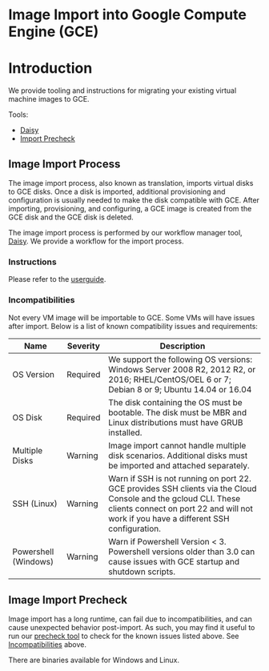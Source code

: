 # Image Import into Google Compute Engine (GCE)

# Introduction
We provide tooling and instructions for migrating your existing virtual
machine images to GCE.

Tools:
* [Daisy](daisy.md)
* [Import Precheck](https://github.com/GoogleCloudPlatform/compute-image-tools/tree/master/import_precheck/)

## Image Import Process
The image import process, also known as translation, imports virtual disks to
GCE disks. Once a disk is imported, additional provisioning and configuration
is usually needed to make the disk compatible with GCE. After importing,
provisioning, and configuring, a GCE image is created from the GCE disk and the
GCE disk is deleted.

The image import process is performed by our workflow manager tool,
[Daisy](daisy.md). We provide a workflow for the import process.

### Instructions
Please refer to the [userguide](daisy-import-userguide.md).

### Incompatibilities
Not every VM image will be importable to GCE. Some VMs will have issues after
import. Below is a list of known compatibility issues and requirements:

| Name | Severity | Description|
|-|-|-|
| OS Version | Required | We support the following OS versions: Windows Server 2008 R2, 2012 R2, or 2016; RHEL/CentOS/OEL 6 or 7; Debian 8 or 9; Ubuntu 14.04 or 16.04 |
| OS Disk | Required | The disk containing the OS must be bootable. The disk must be MBR and Linux distributions must have GRUB installed.|
| Multiple Disks | Warning  | Image import cannot handle multiple disk scenarios. Additional disks must be imported and attached separately.                                                                                          |
| SSH (Linux) | Warning | Warn if SSH is not running on port 22. GCE provides SSH clients via the Cloud Console and the gcloud CLI. These clients connect on port 22 and will not work if you have a different SSH configuration. |
| Powershell (Windows) | Warning | Warn if Powershell Version < 3. Powershell versions older than 3.0 can cause issues with GCE startup and shutdown scripts. |

## Image Import Precheck
Image import has a long runtime, can fail due to incompatibilities, and can
cause unexpected behavior post-import. As such, you may find it useful to run
our [precheck tool](https://github.com/GoogleCloudPlatform/compute-image-tools/tree/master/import_precheck/)
to check for the known issues listed above. See
[Incompatibilities](#incompatibilities) above.

There are binaries available for Windows and Linux.
